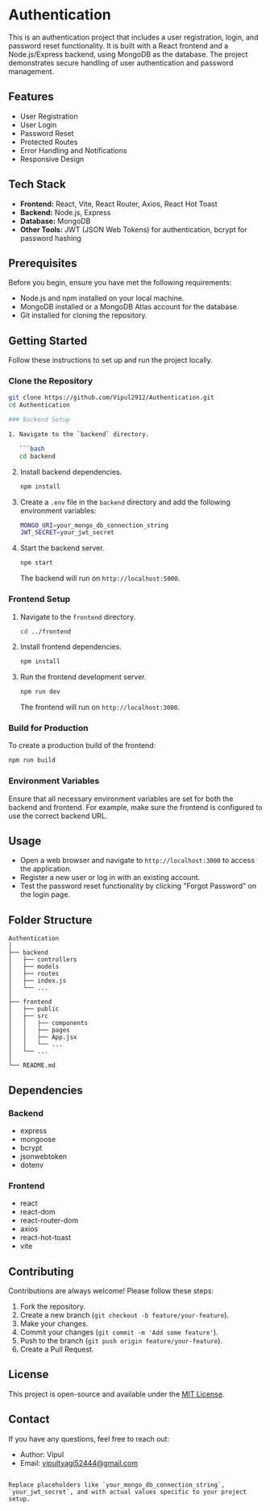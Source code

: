 
# Authentication

This is an authentication project that includes a user registration, login, and password reset functionality. It is built with a React frontend and a Node.js/Express backend, using MongoDB as the database. The project demonstrates secure handling of user authentication and password management.

## Features

- User Registration
- User Login
- Password Reset
- Protected Routes
- Error Handling and Notifications
- Responsive Design

## Tech Stack

- **Frontend:** React, Vite, React Router, Axios, React Hot Toast
- **Backend:** Node.js, Express
- **Database:** MongoDB
- **Other Tools:** JWT (JSON Web Tokens) for authentication, bcrypt for password hashing

## Prerequisites

Before you begin, ensure you have met the following requirements:

- Node.js and npm installed on your local machine.
- MongoDB installed or a MongoDB Atlas account for the database.
- Git installed for cloning the repository.

## Getting Started

Follow these instructions to set up and run the project locally.

### Clone the Repository

```bash
git clone https://github.com/Vipul2912/Authentication.git
cd Authentication

### Backend Setup

1. Navigate to the `backend` directory.

   ```bash
   cd backend
   ```

2. Install backend dependencies.

   ```bash
   npm install
   ```

3. Create a `.env` file in the `backend` directory and add the following environment variables:

   ```bash
   MONGO_URI=your_mongo_db_connection_string
   JWT_SECRET=your_jwt_secret
   ```

4. Start the backend server.

   ```bash
   npm start
   ```

   The backend will run on `http://localhost:5000`.

### Frontend Setup

1. Navigate to the `frontend` directory.

   ```bash
   cd ../frontend
   ```

2. Install frontend dependencies.

   ```bash
   npm install
   ```

3. Run the frontend development server.

   ```bash
   npm run dev
   ```

   The frontend will run on `http://localhost:3000`.

### Build for Production

To create a production build of the frontend:

```bash
npm run build
```

### Environment Variables

Ensure that all necessary environment variables are set for both the backend and frontend. For example, make sure the frontend is configured to use the correct backend URL.

## Usage

- Open a web browser and navigate to `http://localhost:3000` to access the application.
- Register a new user or log in with an existing account.
- Test the password reset functionality by clicking "Forgot Password" on the login page.

## Folder Structure

```
Authentication
│
├── backend
│   ├── controllers
│   ├── models
│   ├── routes
│   ├── index.js
│   └── ...
│
├── frontend
│   ├── public
│   ├── src
│   │   ├── components
│   │   ├── pages
│   │   ├── App.jsx
│   │   └── ...
│   └── ...
│
└── README.md
```

## Dependencies

### Backend

- express
- mongoose
- bcrypt
- jsonwebtoken
- dotenv

### Frontend

- react
- react-dom
- react-router-dom
- axios
- react-hot-toast
- vite

## Contributing

Contributions are always welcome! Please follow these steps:

1. Fork the repository.
2. Create a new branch (`git checkout -b feature/your-feature`).
3. Make your changes.
4. Commit your changes (`git commit -m 'Add some feature'`).
5. Push to the branch (`git push origin feature/your-feature`).
6. Create a Pull Request.

## License

This project is open-source and available under the [MIT License](LICENSE).

## Contact

If you have any questions, feel free to reach out:

- Author: Vipul
- Email: vipultyagi52444@gmail.com

```

Replace placeholders like `your_mongo_db_connection_string`, `your_jwt_secret`, and with actual values specific to your project setup.
